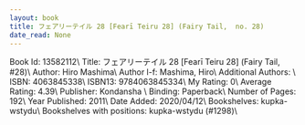 ```yaml
---
layout: book
title: フェアリーテイル 28 [Fearī Teiru 28] (Fairy Tail,  no. 28)
date_read: None
---
```


Book Id: 13582112\ 
Title: フェアリーテイル 28 [Fearī Teiru 28] (Fairy Tail, #28)\ 
Author: Hiro Mashima\ 
Author l-f: Mashima, Hiro\ 
Additional Authors: \ 
ISBN: 4063845338\ 
ISBN13: 9784063845334\ 
My Rating: 0\ 
Average Rating: 4.39\ 
Publisher: Kondansha \ 
Binding: Paperback\ 
Number of Pages: 192\ 
Year Published: 2011\ 
Date Added: 2020/04/12\ 
Bookshelves: kupka-wstydu\ 
Bookshelves with positions: kupka-wstydu (#1298)\ 

